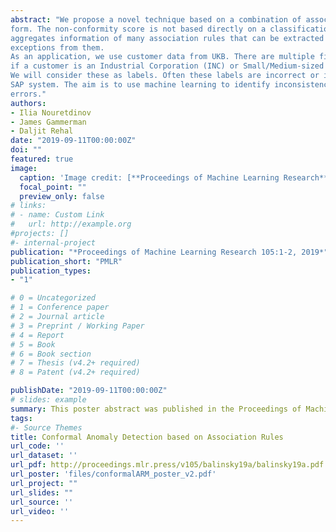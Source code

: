 ```yaml
---
abstract: "We propose a novel technique based on a combination of association rule learning and conformal prediction in its label-dependent
form. The non-conformity score is not based directly on a classification algorithm, but
aggregates information of many association rules that can be extracted from the data, and
exceptions from them.
As an application, we use customer data from UKB. There are multiple fields indicating
if a customer is an Industrial Corporation (INC) or Small/Medium-sized Enterprise (SME).
We will consider these as labels. Often these labels are incorrect or inconsistent across the
SAP system. The aim is to use machine learning to identify inconsistencies and potential
errors."
authors:
- Ilia Nouretdinov
- James Gammerman
- Daljit Rehal
date: "2019-09-11T00:00:00Z"
doi: ""
featured: true
image:
  caption: 'Image credit: [**Proceedings of Machine Learning Research**](http://proceedings.mlr.press/)'
  focal_point: ""
  preview_only: false
# links:
# - name: Custom Link
#   url: http://example.org
#projects: []
#- internal-project
publication: "*Proceedings of Machine Learning Research 105:1-2, 2019*"
publication_short: "PMLR"
publication_types:
- "1"

# 0 = Uncategorized
# 1 = Conference paper
# 2 = Journal article
# 3 = Preprint / Working Paper
# 4 = Report
# 5 = Book
# 6 = Book section
# 7 = Thesis (v4.2+ required)
# 8 = Patent (v4.2+ required)

publishDate: "2019-09-11T00:00:00Z"
# slides: example
summary: This poster abstract was published in the Proceedings of Machine Learning Research (volume 105), and introduces a novel machine learning technique for database cleaning.
tags:
#- Source Themes
title: Conformal Anomaly Detection based on Association Rules
url_code: ''
url_dataset: ''
url_pdf: http://proceedings.mlr.press/v105/balinsky19a/balinsky19a.pdf
url_poster: 'files/conformalARM_poster_v2.pdf'
url_project: ""
url_slides: ""
url_source: ''
url_video: ''
---
```

